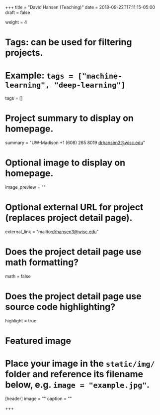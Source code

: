 +++
title = "David Hansen (Teaching)"
date = 2018-09-22T17:11:15-05:00
draft = false

weight = 4

# Tags: can be used for filtering projects.
# Example: `tags = ["machine-learning", "deep-learning"]`
tags = []

# Project summary to display on homepage.
summary = "UW-Madison +1 (608) 265 8019   drhansen3@wisc.edu"

# Optional image to display on homepage.
image_preview = ""

# Optional external URL for project (replaces project detail page).
external_link = "mailto:drhansen3@wisc.edu"

# Does the project detail page use math formatting?
math = false

# Does the project detail page use source code highlighting?
highlight = true

# Featured image
# Place your image in the `static/img/` folder and reference its filename below, e.g. `image = "example.jpg"`.
[header]
image = ""
caption = ""

+++
